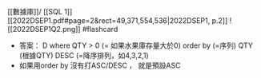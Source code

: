 [[數據庫]]/ [[SQL 1]]
[[2022DSEP1.pdf#page=2&rect=49,371,554,536|2022DSEP1, p.2]]
![[2022DSEP1Q2.png]] #flashcard 
- 答案： D
where QTY > 0 (= 如果水果庫存量大於0)
order by (=序列) QTY (根據QTY) DESC (=降序排列，如4,3,2,1)
- 如果用order by 沒有打ASC/DESC ， 就是預設ASC
<!--ID: 1730705096646-->

